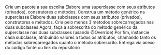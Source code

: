 Crie um pacote a sua escolha
Elabore uma superclasse com seus atributos  (privados), construtores e métodos.
Construa um método genérico na superclasse
Elabore duas subclasses com seus atributos (privados), construtores e métodos.
Crie pelo menos 3 métodos sobrecarregados nas duas subclasses
Agora, faça a sobrescrita do método genérico da superclasse nas duas subclasses (usando @Override)
Por fim, instancie cada subclasse, atribuindo valores a todos os atributos, chamando tanto os métodos sobrecarregados quanto o método sobrescrito.
Entrega via anexo do código fonte ou link do repositório